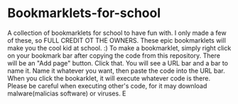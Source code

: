 # Bookmarklets-for-school
A collection of bookmarklets for school to have fun with. I only made a few of these, so FULL CREDIT OT THE OWNERS.
These epic bookmarklets will make you the cool kid at school. :)
To make a bookmarklet, simply right click on your bookmark bar after copying the code from this repository.
There will be an "Add page" button. Click that. You will see a URL bar and a bar to name it. Name it whatever you want, then paste the code into the URL bar.
When you click the bookarklet, it will execute whatever code is there. Please be careful when executing other's code, for it may download malware(malicias software) or viruses.
E
